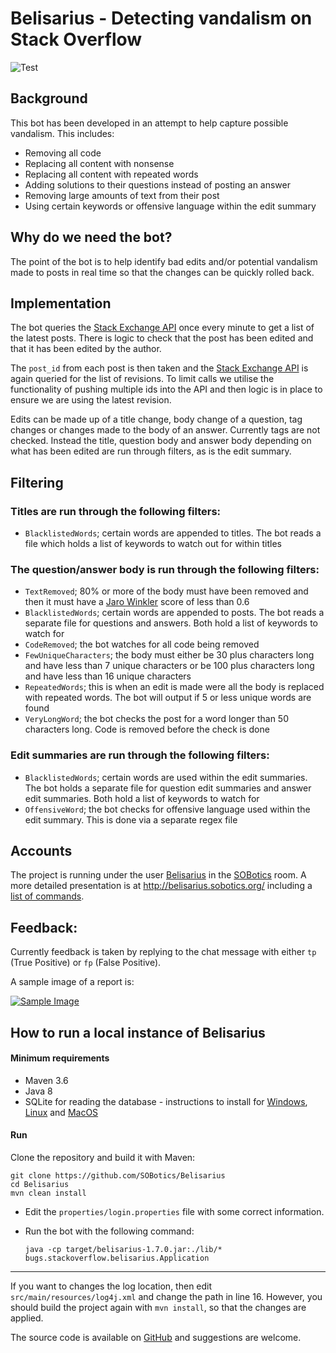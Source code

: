 # Belisarius - Detecting vandalism on Stack Overflow

![Test](https://github.com/SOBotics/Belisarius/workflows/Test/badge.svg)

## Background

This bot has been developed in an attempt to help capture possible vandalism. This includes:

 - Removing all code
 - Replacing all content with nonsense
 - Replacing all content with repeated words
 - Adding solutions to their questions instead of posting an answer
 - Removing large amounts of text from their post
 - Using certain keywords or offensive language within the edit summary
 
## Why do we need the bot?

The point of the bot is to help identify bad edits and/or potential vandalism made to posts in real time so that the changes can be quickly rolled back.

## Implementation

The bot queries the [Stack Exchange API][1] once every minute to get a list of the latest posts. There is logic to check that the post has been edited and that it has been edited by the author.

The `post_id` from each post is then taken and the [Stack Exchange API][2] is again queried for the list of revisions. To limit calls we utilise the functionality of pushing multiple ids into the API and then logic is in place to ensure we are using the latest revision.

Edits can be made up of a title change, body change of a question, tag changes or changes made to the body of an answer. Currently tags are not checked. Instead the title, question body and answer body depending on what has been edited are run through filters, as is the edit summary.

## Filtering

### Titles are run through the following filters:

  - `BlacklistedWords`; certain words are appended to titles. The bot reads a file which holds a list of keywords to watch out for within titles

### The question/answer body is run through the following filters:
 
 - `TextRemoved`; 80% or more of the body must have been removed and then it must have a [Jaro Winkler][3] score of less than 0.6
 - `BlacklistedWords`; certain words are appended to posts. The bot reads a separate file for questions and answers. Both hold a list of keywords to watch for
 - `CodeRemoved`; the bot watches for all code being removed
 - `FewUniqueCharacters`; the body must either be 30 plus characters long and have less than 7 unique characters or be 100 plus characters long and have less than 16 unique characters
 - `RepeatedWords`; this is when an edit is made were all the body is replaced with repeated words. The bot will output if 5 or less unique words are found
 - `VeryLongWord`; the bot checks the post for a word longer than 50 characters long. Code is removed before the check is done

### Edit summaries are run through the following filters:

 - `BlacklistedWords`; certain words are used within the edit summaries. The bot holds a separate file for question edit summaries and answer edit summaries. Both hold a list of keywords to watch for
 - `OffensiveWord`; the bot checks for offensive language used within the edit summary. This is done via a separate regex file
 
## Accounts 

The project is running under the user [Belisarius][4] in the [SOBotics][5] room. A more detailed presentation is at http://belisarius.sobotics.org/ including a [list of commands][6].

## Feedback:

Currently feedback is taken by replying to the chat message with either `tp` (True Positive) or `fp` (False Positive).

A sample image of a report is: 
  
  [![Sample Image][7]][7]

## How to run a local instance of Belisarius

#### Minimum requirements

- Maven 3.6
- Java 8
- SQLite for reading the database - instructions to install for [Windows](https://www.sqlitetutorial.net/download-install-sqlite), [Linux](https://linoxide.com/linux-how-to/install-use-sqlite-linux) and [MacOS](https://flaviocopes.com/sqlite-how-to-install)

#### Run

Clone the repository and build it with Maven:

    git clone https://github.com/SOBotics/Belisarius
    cd Belisarius
    mvn clean install

- Edit the `properties/login.properties` file with some correct information.  
- Run the bot with the following command:

      java -cp target/belisarius-1.7.0.jar:./lib/* bugs.stackoverflow.belisarius.Application

-----

If you want to changes the log location, then edit `src/main/resources/log4j.xml` and change the path in line 16.
However, you should build the project again with `mvn install`, so that the changes are applied.

The source code is available on [GitHub][8] and suggestions are welcome.

 [1]: https://api.stackexchange.com/docs/posts
 [2]: https://api.stackexchange.com/docs/revisions-by-ids
 [3]: https://en.wikipedia.org/wiki/Jaro%E2%80%93Winkler_distance
 [4]: https://stackoverflow.com/users/13903854/belisarius
 [5]: http://chat.stackoverflow.com/rooms/111347/sobotics
 [6]: http://belisarius.sobotics.org/commands
 [7]: https://user-images.githubusercontent.com/38133098/94342659-2af8d680-001b-11eb-9842-e6d0f5f4a70b.png
 [8]: https://github.com/SOBotics/Belisarius
